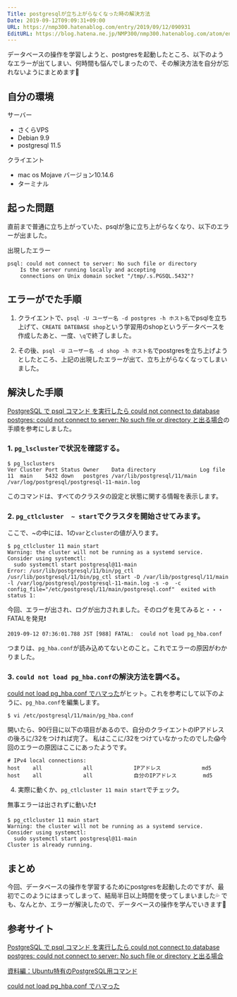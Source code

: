 ```yaml
---
Title: postgresqlが立ち上がらなくなった時の解決方法
Date: 2019-09-12T09:09:31+09:00
URL: https://nmp300.hatenablog.com/entry/2019/09/12/090931
EditURL: https://blog.hatena.ne.jp/NMP300/nmp300.hatenablog.com/atom/entry/26006613430748801
---
```


データベースの操作を学習しようと、postgresを起動したところ、以下のようなエラーが出てしまい、何時間も悩んでしまったので、その解決方法を自分が忘れないようにまとめます💪

## 自分の環境
サーバー

  - さくらVPS
  - Debian 9.9
  - postgresql 11.5

クライエント
 
  - mac os Mojave バージョン10.14.6
  - ターミナル

## 起った問題
直前まで普通に立ち上がっていた、psqlが急に立ち上がらなくなり、以下のエラーが出ました。

出現したエラー
```
psql: could not connect to server: No such file or directory
	Is the server running locally and accepting
	connections on Unix domain socket "/tmp/.s.PGSQL.5432"?
```

## エラーがでた手順
1. クライエントで、`psql -U ユーザー名 -d postgres -h ホスト名`でpsqlを立ち上げて、`CREATE DATEBASE shop`という学習用のshopというデータベースを作成したあと、一度、`\q`で終了しました。

2. その後、`psql -U ユーザー名 -d shop -h ホスト名`でpostgresを立ち上げようとしたところ、上記の出現したエラーが出て、立ち上がらなくなってしまいました。


## 解決した手順
[PostgreSQL で psql コマンド を実行したら could not connect to database postgres: could not connect to server: No such file or directory と出る場合](https://obel.hatenablog.jp/entry/20181027/1540588239)の手順を参考にしました。

### 1. `pg_lscluster`で状況を確認する。

```
$ pg_lsclusters
Ver Cluster Port Status Owner    Data directory              Log file
11  main    5432 down   postgres /var/lib/postgresql/11/main /var/log/postgresql/postgresql-11-main.log
```

このコマンドは、すべてのクラスタの設定と状態に関する情報を表示します。

### 2. `pg_ctlcluster  ~ start`でクラスタを開始させてみます。

ここで、~の中には、1の`var`と`cluster`の値が入ります。
```
$ pg_ctlcluster 11 main start
Warning: the cluster will not be running as a systemd service. Consider using systemctl:
  sudo systemctl start postgresql@11-main
Error: /usr/lib/postgresql/11/bin/pg_ctl /usr/lib/postgresql/11/bin/pg_ctl start -D /var/lib/postgresql/11/main -l /var/log/postgresql/postgresql-11-main.log -s -o  -c config_file="/etc/postgresql/11/main/postgresql.conf"  exited with status 1: 
```

今回、エラーが出され、ログが出力されました。そのログを見てみると・・・FATALを発見❗️
```
2019-09-12 07:36:01.788 JST [988] FATAL:  could not load pg_hba.conf
```

つまりは、`pg_hba.conf`が読み込めてないとのこと。これでエラーの原因がわかりました。

### 3. `could not load pg_hba.conf`の解決方法を調べる。

[could not load pg_hba.conf でハマった](https://qiita.com/youcune/items/7990cf36f1ae13538d61)がヒット。これを参考にして以下のように、`pg_hba.conf`を編集します。
```
$ vi /etc/postgresql/11/main/pg_hba.conf
```

開いたら、90行目に以下の項目があるので、自分のクライエントのIPアドレスの後ろに/32をつければ完了。
私はここに/32をつけていなかったのでした😱今回のエラーの原因はここにあったようです。

```
# IPv4 local connections:
host    all             all             IPアドレス             md5
host    all             all             自分のIPアドレス　　     md5
```

4. 実際に動くか、`pg_ctlcluster 11 main start`でチェック。

無事エラーは出されずに動いた❗️
```
$ pg_ctlcluster 11 main start
Warning: the cluster will not be running as a systemd service. Consider using systemctl:
  sudo systemctl start postgresql@11-main
Cluster is already running.
```


## まとめ
今回、データベースの操作を学習するためにpostgresを起動したのですが、最初でこのようにはまってしまって、結局半日以上時間を使ってしまいました💦
でも、なんとか、エラーが解決したので、データベースの操作を学んでいきます💪

## 参考サイト
[PostgreSQL で psql コマンド を実行したら could not connect to database postgres: could not connect to server: No such file or directory と出る場合](https://obel.hatenablog.jp/entry/20181027/1540588239)

[資料編：Ubuntu特有のPostgreSQL用コマンド](https://lets.postgresql.jp/documents/tutorial/ubuntu/5)

[could not load pg_hba.conf でハマった](https://qiita.com/youcune/items/7990cf36f1ae13538d61)
